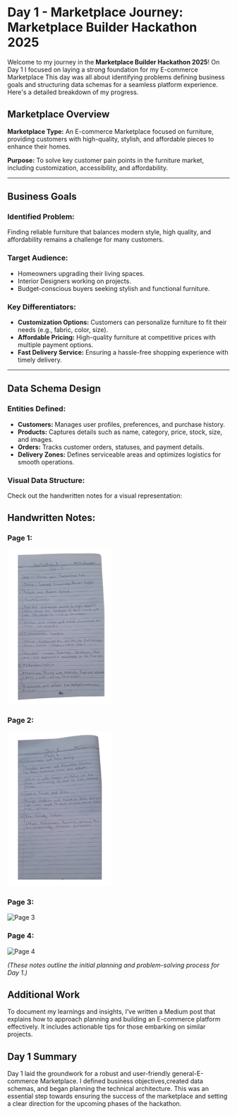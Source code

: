 
#  Day 1 - Marketplace Journey: Marketplace Builder Hackathon 2025

Welcome to my journey in the **Marketplace Builder Hackathon 2025**! On Day 1 I focused on laying a strong foundation for my E-commerce Marketplace This day was all about identifying problems defining business goals and structuring data schemas for a seamless platform experience. Here's a detailed breakdown of my progress.



##  Marketplace Overview

**Marketplace Type:**
An E-commerce Marketplace focused on furniture, providing customers with high-quality, stylish, and affordable pieces to enhance their homes.

**Purpose:**
To solve key customer pain points in the furniture market, including customization, accessibility, and affordability.

---

##  Business Goals

### **Identified Problem:**
Finding reliable furniture that balances modern style, high quality, and affordability remains a challenge for many customers.

### **Target Audience:**
- Homeowners upgrading their living spaces.
- Interior Designers working on projects.
- Budget-conscious buyers seeking stylish and functional furniture.

### **Key Differentiators:**
- **Customization Options:** Customers can personalize furniture to fit their needs (e.g., fabric, color, size).
- **Affordable Pricing:** High-quality furniture at competitive prices with multiple payment options.
- **Fast Delivery Service:** Ensuring a hassle-free shopping experience with timely delivery.

---

##  Data Schema Design

### **Entities Defined:**
- **Customers:** Manages user profiles, preferences, and purchase history.
- **Products:** Captures details such as name, category, price, stock, size, and images.
- **Orders:** Tracks customer orders, statuses, and payment details.
- **Delivery Zones:** Defines serviceable areas and optimizes logistics for smooth operations.

### **Visual Data Structure:**
Check out the handwritten notes for a visual representation:

## Handwritten Notes:
### **Page 1:**
![Page 1](https://github.com/MahnoorAbdulnaeem/Marketplace-Hackathon-2025/blob/main/day-1/1.jpg)

### **Page 2:**
![Page 2](https://github.com/MahnoorAbdulnaeem/Marketplace-Hackathon-2025/blob/main/day-1/2.jpg)

### **Page 3:**
![Page 3](https://github.com/MahnoorAbdulnaeem/Marketplace-Technical-Hackathon-2025/blob/main/day-1/3.jpg)

### **Page 4:**
![Page 4](https://github.com/MahnoorAbdulnaeem/Marketplace-Technical-Hackathon-2025/blob/main/day-1/4.jpg)

*(These notes outline the initial planning and problem-solving process for Day 1.)*



##  Additional Work

To document my learnings and insights, I’ve written a Medium post that explains how to approach planning and building an E-commerce platform effectively. It includes actionable tips for those embarking on similar projects.





##  Day 1 Summary

Day 1 laid the groundwork for a robust and user-friendly general-E-commerce Marketplace. I defined business objectives,created data schemas, and began planning the technical architecture. This was an essential step towards ensuring the success of the marketplace and setting a clear direction for the upcoming phases of the hackathon.
